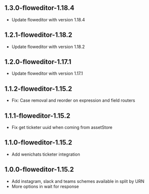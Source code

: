 1.3.0-floweditor-1.18.4
----------
* Update floweditor with version 1.18.4

1.2.1-floweditor-1.18.2
----------
* Update floweditor with version 1.18.2

1.2.0-floweditor-1.17.1
----------
* Update floweditor with version 1.17.1

1.1.2-floweditor-1.15.2
----------
* Fix: Case removal and reorder on expression and field routers

1.1.1-floweditor-1.15.2
----------
* Fix get ticketer uuid when coming from assetStore

1.1.0-floweditor-1.15.2
----------
* Add wenichats ticketer integration

1.0.0-floweditor-1.15.2
----------
* Add instagram, slack and teams schemes available in split by URN
* More options in wait for response
